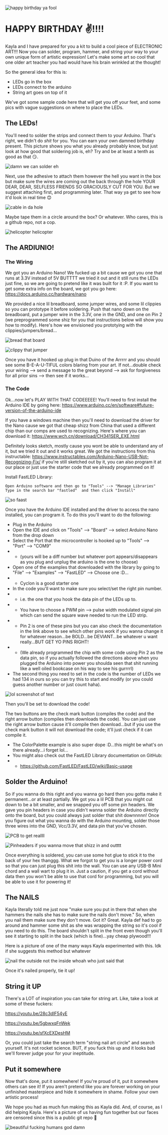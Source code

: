 ![happy birthday ya fool](images/hbd.gif)

# HAPPY BIRTHDAY ✌️!!!!

Kayla and I have prepared for you a kit to build a cool piece of ELECTRONIC ART!!! Now you can solder, program, hammer, and string your way to your own unique form of artistic expression! Let's make some art so cool that one older art teacher you had would have his brain wrinkled at the thought!

So the general idea for this is:

- LEDs go in the box
- LEDs connect to the arduino
- String art goes on top of it

We've got some sample code here that will get you off your feet, and some pics with vague suggestions on where to place the LEDs. 

## The LEDs!

You'll need to solder the strips and connect them to your Arduino. That's right, we didn't do _shit_ for you. You can earn your own damned birthday present. This picture shows you what you already probably know, but just look at how good that soldering job is, eh? Try and be at least a tenth as good as that 😏.

![damn we can solder eh](images/1.jpg)

Next, use the adhesive to attach them however the hell you want in the box but make sure the wires are coming out the back through the hole YOUR DEAR, DEAR, SELFLESS FRIENDS SO GRACIOUSLY CUT FOR YOU. But we suggest attaching first, and programming later. That way ya get to see how it'd look in real time 😊

![cable in da hole](images/2.jpg)

Maybe tape them in a circle around the box? Or whatever. Who cares, this is a github repo, not a cop.

![helicopter helicopter](images/3.jpg)

## The ARDIUNIO!
### The Wiring

We got you an Arduino Nano! We fucked up a bit cause we got you one that runs at 3.3V instead of 5V BUTTTT we tried it out and it still runs the LEDs just fine, so we are going to pretend like it was built for it :P. If you want to get some extra info on the board, we got you go here: https://docs.arduino.cc/hardware/nano

We provided a nice lil breadboard, some jumper wires, and some lil clippies so you can prototype it before soldering. Push that nano down on the breadboard, put a jumper wire in the 3.3V, one in the GND, and one on Pin 2 (we preprogrammed some shiz for you that instructions below will show you how to modify). Here's how we envisioned you prototying with the clippies/jumpers/bread...

![bread that board](images/bread.jpg)

![clippy that jumper](images/clip.jpg)

Once you have it hooked up plug in that Duino of the Arrrrr and you should see some B-E-A-U-TIFUL colors blaring from your art. If not...double check your wiring --> send a message to the great beyond --> ask for forgiveness for all prior sins --> then see if it works...

### The Code

Ok...now let's PLAY WITH THAT CODEEEEE! You'll need to first install the Arduino IDE by going here: https://www.arduino.cc/en/software#future-version-of-the-arduino-ide  

If you have a windows machine then you'll need to download the driver for the Nano cause we got that cheap shizz from China that used a different chip than our comps are used to recognizing. Here's where you can download it: https://www.wch.cn/download/CH341SER_EXE.html 

Definitely looks sketch, mostly cause you wont be able to understand any of it, but we tried it out and it works great. We got the instructions from this instructable: https://www.instructables.com/Arduino-Nano-USB-Not-Recognizing-Fix/ if you're still sketched out by it, you can also program it at our place or just use the starter code that we already programmed on it! 

Install FastLED Library: 

    Open Arduino software and then go to "Tools" --> "Manage Libraries"
    Type in the search bar "fastled"  and then click "Install"

![so faast](images/fastled.png)

Once you have the Arduino IDE installed and the driver to access the nano installed, you can program it. To do this you'll want to do the following: 

- Plug in the Arduino 
- Open the IDE and click on "Tools" --> "Board" --> select Arduino Nano from the drop down
- Select the Port that the microcontroller is hooked up to "Tools" --> "Port" --> "COM9" 
- - (yours will be a diff number but whatever port appears/disappears as you plug and unplug the arduino is the one to choose) 
- Open one of the examples that downloaded with the library by going to "File" --> "Examples" -->  "FastLED" --> Choose one :D...
- - Cyclon is a good starter one
- In the code you'll want to make sure you select/set the right pin number.
- - i.e. the one that you hook the data pin of the LEDs up to. 
- - You have to choose a PWM pin --> pulse width modulated signal pin which can send the square wave needed to run the LED strip. 
- - Pin 2 is one of these pins but you can also check the documentation in the link above to see which other pins work if you wanna change it for whatever reason...be BOLD...be DEVIANT...be whatever u want really...BUT GET YO PINS RIGHT! 
- - (We already programmed the chip with some code using Pin 2 as the data pin, so if you actually followed the directions above when you plugged the Arduino into power you shoulda seen that shit running like a well oiled bookcase on his way to see his gurrrrl)
- The second thing you need to set in the code is the number of LEDs we had 134 in ours so you can try this to start and modify (or you could guess another number or just count haha). 

![lol screenshot of text](images/fastledcode.png)

Then you'll be set to download the code!  

The two buttons are the check mark button (compiles the code) and the right arrow button (compiles then downloads the code). You can just use the right arrow button cause it'll compile then download...but if you use the check mark button it will not download the code; it'll just check if it can compile it. 
- The ColorPalette example is also super dope :D...this might be what's on there already...i forget lol...
- You might also check out the FastLED Library documentation on GitHub: 
- - https://github.com/FastLED/FastLED/wiki/Basic-usage

## Solder the Arduino!

So if you wanna do this right and you wanna go hard then you gotta make it permanent...or at least partially. We got you a lil PCB that you might cut down to be a bit smaller, and we snapped you off some pin headers. We gave you pin headers in case you didn't wanna solder the Arduino directly onto the board, but you could always just solder that shit downnnnn! Once you figure out what you wanna do with the Arduino mounting, solder those three wires into the GND, Vcc/3.3V, and data pin that you've chosen. 

![PCB to get reallll](images/board.jpg)

![Pinheaders if you wanna move that shizz in and outttt](images/headers.jpg)

Once everything is soldered, you can use some hot glue to stick it to the back of your hex thanggg. What we forgot to get you is a longer power cord so that you can just plug this shit into the wall. You can use any USB-B Mini chord and a wall wart to plug it in. Just a caution, if you get a cord without data then you won't be able to use that cord for programming, but you will be able to use it for powering it! 

## The NAILS

Kayla literally told me just now "make sure you put in there that when she hammers the nails she has to make sure the nails don't move." So, when you nail them make sure they don't move. Got it? Great. Kayla def had to go around and hammer some shit as she was wrapping the string so it's cool if you need to do this. The board shouldn't split in the front even though you'll see it starting to split in the back (which is fine)...yay cheap plywood!!! 

Here is a picture of one of the many ways Kayla experimented with this. Idk if she suggests this method but whatever

![nail the outside not the inside whoah who just said that](images/4.jpg)

Once it's nailed properly, tie it up!

## String it UP

There's a LOT of inspiration you can take for string art. Like, take a look at some of these fuckers:

https://youtu.be/28c3dlF54yE

https://youtu.be/5gbwxqFnWek

https://youtu.be/sfXcEXDesHM

Or, you could just take the search term "string nail art circle" and search yourself. It's not rocket science. BUT, if you fuck this up and it looks bad we'll forever judge your for your ineptitude. 

## Put it somewhere

Now that's done, put it somewhere! If you're proud of it, put it somewhere others can see it! If you aren't pretend like you are forever working on your unfinished masterpiece and hide it somewhere in shame. Follow your own artistic process!

We hope you had as much fun making this as Kayla did. And, of course, as I did helping Kayla. Here's a picture of us having fun together but our faces are censored since this is a public git repo 🥰

![beautiful fucking humans god damn](images/luvurfriends.jpg)
